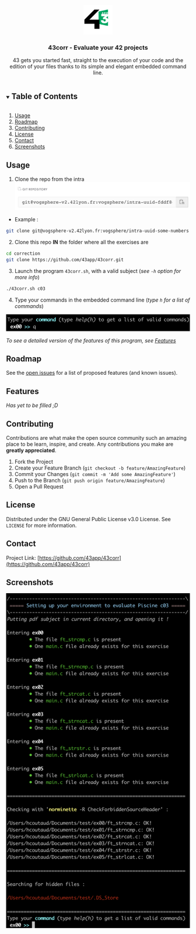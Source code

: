 <!--
*** Thanks for checking out the Best-README-Template. If you have a suggestion
*** that would make this better, please fork the repo and create a pull request
*** or simply open an issue with the tag "enhancement".
*** Thanks again! Now go create something AMAZING! :D
***
***
***
*** To avoid retyping too much info. Do a search and replace for the following:
*** 43app, 43corr, twitter_handle, h.coutaud@outlook.fr, 43corr, 43 gets you started fast, straight to the execution of your code and the edition of main files thanks to its simple and elegant embedded command line.
-->



<!-- PROJECT SHIELDS -->
<!--
*** I'm using markdown "reference style" links for readability.
*** Reference links are enclosed in brackets [ ] instead of parentheses ( ).
*** See the bottom of this document for the declaration of the reference variables
*** for contributors-url, forks-url, etc. This is an optional, concise syntax you may use.
*** https://www.markdownguide.org/basic-syntax/#reference-style-links
-->

<!-- PROJECT LOGO -->
<br />
<p align="center">
  <a href="https://github.com/43app/43corr">
    <img src="/pics/logo.jpg" alt="Logo" width="80" height="80">
  </a>

  <h3 align="center">43corr - Evaluate your 42 projects</h3>

  <p align="center">
    43 gets you started fast, straight to the execution of your code and the edition of your files thanks to its simple and elegant embedded command line.
    <br />
  </p>
</p>



<!-- TABLE OF CONTENTS -->
<details open="open">
  <summary><h2 style="display: inline-block">Table of Contents</h2></summary>
  <ol>
    <li><a href="#usage">Usage</a></li>
    <li><a href="#roadmap">Roadmap</a></li>
    <li><a href="#contributing">Contributing</a></li>
    <li><a href="#license">License</a></li>
    <li><a href="#contact">Contact</a></li>
    <li><a href="#screenshots">Screenshots</a></li>
  </ol>
</details>


<!-- USAGE EXAMPLES -->
## Usage

1. Clone the repo from the intra
![Alt text](/pics/gitrepo.png?raw=true "Git repo in intra")
- Example : 
```sh
git clone git@vogsphere-v2.42lyon.fr:vogsphere/intra-uuid-some-numbers correction
```

2. Clone this repo <strong>IN</strong> the folder where all the exercises are
```sh
cd correction
git clone https://github.com/43app/43corr.git
```

3. Launch the program `43corr.sh`, with a valid subject (_see `-h` option for more info_)
```sh
./43corr.sh c03
```

4. Type your commands in the embedded command line (_type `h` for a list of commands_)

![Alt text](/pics/programcli.png?raw=true "The command line of the program")


_To see a detailed version of the features of this program, see <a href="#features">Features</a>_



<!-- ROADMAP -->
## Roadmap

See the [open issues](https://github.com/43app/43corr/issues) for a list of proposed features (and known issues).



## Features

_Has yet to be filled ;D_



<!-- CONTRIBUTING -->
## Contributing

Contributions are what make the open source community such an amazing place to be learn, inspire, and create. Any contributions you make are **greatly appreciated**.

1. Fork the Project
2. Create your Feature Branch (`git checkout -b feature/AmazingFeature`)
3. Commit your Changes (`git commit -m 'Add some AmazingFeature'`)
4. Push to the Branch (`git push origin feature/AmazingFeature`)
5. Open a Pull Request



<!-- LICENSE -->
## License

Distributed under the GNU General Public License v3.0 License. See `LICENSE` for more information.



<!-- CONTACT -->
## Contact

Project Link: [https://github.com/43app/43corr](https://github.com/43app/43corr)



## Screenshots

![Alt text](/pics/programpic.png?raw=true "A picture of the program")
